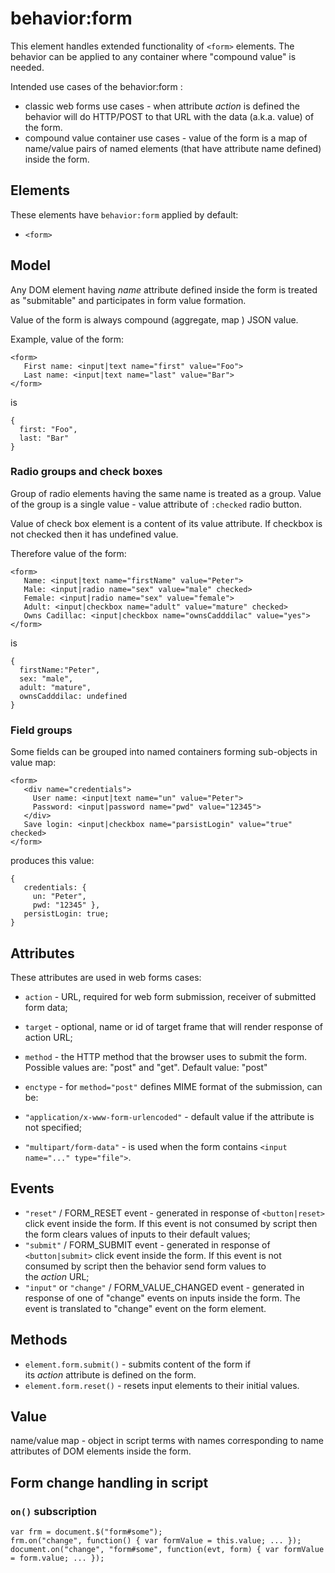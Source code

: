 

# behavior:form

This element handles extended functionality of `<form>` elements. The behavior can be applied to any container where "compound value" is needed.

Intended use cases of the behavior:form :

* classic web forms use cases - when attribute *action* is defined the behavior will do HTTP/POST to that URL with the data (a.k.a. value) of the form.
* compound value container use cases - value of the form is a map of name/value pairs of named elements (that have attribute name defined) inside the form.

## Elements

These elements have `behavior:form` applied by default:

* `<form>`

## Model

Any DOM element having *name* attribute defined inside the form is treated as "submitable" and participates in form value formation.

Value of the form is always compound (aggregate, map ) JSON value.

Example, value of the form:

```
<form>
   First name: <input|text name="first" value="Foo"> 
   Last name: <input|text name="last" value="Bar">
</form>

```

is

```
{
  first: "Foo",
  last: "Bar" 
}

```

### Radio groups and check boxes

Group of radio elements having the same name is treated as a group. Value of the group is a single value - value attribute of `:checked` radio button.

Value of check box element is a content of its value attribute. If checkbox is not checked then it has undefined value.

Therefore value of the form:

```
<form>
   Name: <input|text name="firstName" value="Peter">
   Male: <input|radio name="sex" value="male" checked>
   Female: <input|radio name="sex" value="female">
   Adult: <input|checkbox name="adult" value="mature" checked>
   Owns Cadillac: <input|checkbox name="ownsCadddilac" value="yes">
</form>

```

is

```
{
  firstName:"Peter",
  sex: "male",
  adult: "mature",
  ownsCadddilac: undefined
}

```

### Field groups

Some fields can be grouped into named containers forming sub-objects in value map:

```
<form>
   <div name="credentials">
     User name: <input|text name="un" value="Peter">
     Password: <input|password name="pwd" value="12345">
   </div>
   Save login: <input|checkbox name="parsistLogin" value="true" checked>
</form>

```

produces this value:

```
{  
   credentials: { 
     un: "Peter", 
     pwd: "12345" },
   persistLogin: true; 
}

```

## Attributes

These attributes are used in web forms cases:

* `action` \- URL, required for web form submission, receiver of submitted form data;
* `target` \- optional, name or id of target frame that will render response of action URL;
* `method` \- the HTTP method that the browser uses to submit the form. Possible values are: "post" and "get". Default value: "post"
* `enctype` \- for `method="post"` defines MIME format of the submission, can be:

* `"application/x-www-form-urlencoded"` \- default value if the attribute is not specified;
* `"multipart/form-data"` \- is used when the form contains `<input name="..." type="file">`.

## Events

* `"reset"` / FORM\_RESET event - generated in response of `<button|reset>` click event inside the form. If this event is not consumed by script then the form clears values of inputs to their default values;
* `"submit"` / FORM\_SUBMIT event - generated in response of `<button|submit>` click event inside the form. If this event is not consumed by script then the behavior send form values to the *action* URL;
* `"input"` or `"change"` / FORM_VALUE_CHANGED event - generated in response of one of "change" events on inputs inside the form. The event is translated to "change" event on the form element.

## Methods

* `element.form.submit()` - submits content of the form if its *action* attribute is defined on the form.
* `element.form.reset()` - resets input elements to their initial values.

## Value

name/value map - object in script terms with names corresponding to name attributes of DOM elements inside the form.

## Form change handling in script

### `on()` subscription

```
var frm = document.$("form#some");
frm.on("change", function() { var formValue = this.value; ... });
document.on("change", "form#some", function(evt, form) { var formValue = form.value; ... });

```

